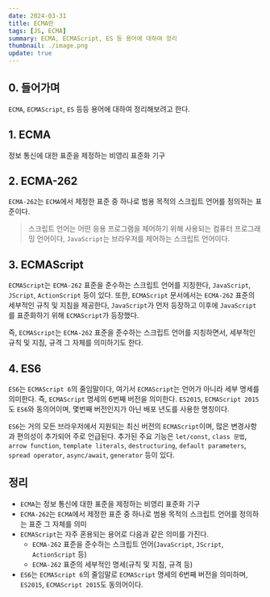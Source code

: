 ```yaml
---
date: 2024-03-31
title: ECMA란
tags: [JS, ECMA]
summary: ECMA, ECMAScript, ES 등 용어에 대하여 정리
thumbnail: ./image.png
update: true
---
```


## 0. 들어가며
`ECMA`, `ECMAScript`, `ES` 등등 용어에 대하여 정리해보려고 한다.

## 1. ECMA
정보 통신에 대한 표준을 제정하는 비영리 표준화 기구

## 2. ECMA-262
`ECMA-262`는 `ECMA`에서 제정한 표준 중 하나로 범용 목적의 스크립트 언어를 정의하는 표준이다.

> 스크립트 언어는 어떤 응용 프로그램을 제어하기 위해 사용되는 컴퓨터 프로그래밍 언어이다, `JavaScript`는 브라우저를 제어하는 스크립트 언어이다.
   

## 3. ECMAScript
`ECMAScript`는 `ECMA-262` 표준을 준수하는 스크립트 언어를 지칭한다, `JavaScript`, `JScript`, `ActionScript` 등이 있다.
또한, `ECMAScript` 문서에서는 `ECMA-262` 표준의 세부적인 규칙 및 지침을 제공한다, `JavaScript`가 먼저 등장하고 이후에 `JavaScript`를 표준화하기 위해 `ECMAScript`가 등장했다.

즉, `ECMAScript`는 `ECMA-262` 표준을 준수하는 스크립트 언어를 지칭하면서, 세부적인 규칙 및 지침, 규격 그 자체를 의미하기도 한다.

## 4. ES6
`ES6`는 `ECMAScript 6`의 줄임말이다, 여기서 `ECMAScript`는 언어가 아니라 세부 명세를 의미한다. 즉, `ECMAScript` 명세의 6번째 버전을 의미한다. 
`ES2015`, `ECMAScript 2015`도 `ES6`와 동의어이며, 몇번째 버전인지가 아닌 배포 년도를 사용한 명칭이다.  

`ES6`는 거의 모든 브라우저에서 지원되는 최신 버전의 `ECMAScript`이며, 많은 변경사항과 편의성이 추가되어 주로 언급된다.
추가된 주요 기능은 `let/const`, `class 문법`, `arrow function`, `template literals`, `destructuring`, `default parameters`, `spread operator`, `async/await`, `generator` 등이 있다.

## 정리
- `ECMA`는 정보 통신에 대한 표준을 제정하는 비영리 표준화 기구
- `ECMA-262`는 `ECMA`에서 제정한 표준 중 하나로 범용 목적의 스크립트 언어를 정의하는 표준 그 자체를 의미
- `ECMAScript`는 자주 혼용되는 용어로 다음과 같은 의미를 가진다.
  - `ECMA-262` 표준을 준수하는 스크립트 언어(`JavaScript`, `JScript`, `ActionScript` 등)
  - `ECMA-262` 표준의 세부적인 명세(규칙 및 지침, 규격 등)
- `ES6`는 `ECMAScript 6`의 줄임말로 `ECMAScript` 명세의 6번째 버전을 의미하며, `ES2015`, `ECMAScript 2015`도 동의어이다.
